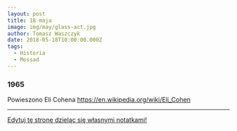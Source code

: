 ```yaml
---
layout: post
title: 18 maja
image: img/may/glass-act.jpg
author: Tomasz Waszczyk
date: 2018-05-18T10:00:00.000Z
tags:
  - Historia
  - Mossad
---
```


### 1965

Powieszono Eli Cohena https://en.wikipedia.org/wiki/Eli_Cohen

---

<a href="https://github.com/TomaszWaszczyk/historia.waszczyk.com/edit/master/src/content/may-18.md" target="_blank">Edytuj tę stronę dzieląc się własnymi notatkami!</a>
